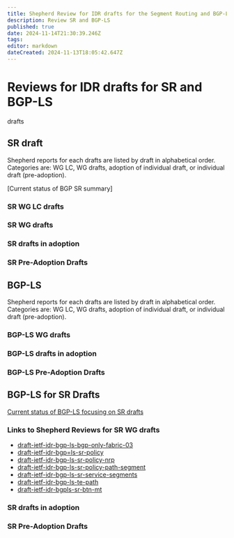 ```yaml
---
title: Shepherd Review for IDR drafts for the Segment Routing and BGP-LS Technology 
description: Review SR and BGP-LS 
published: true
date: 2024-11-14T21:30:39.246Z
tags: 
editor: markdown
dateCreated: 2024-11-13T18:05:42.647Z
---
```


# Reviews for IDR drafts for SR and BGP-LS 
drafts 
## SR draft
Shepherd reports for each drafts are listed by draft in alphabetical order. 
Categories are: WG LC, WG drafts, adoption of individual draft, or individual draft (pre-adoption).  

[Current status of BGP SR summary] 
### SR WG LC drafts

### SR WG drafts 
### SR drafts in adoption 
### SR Pre-Adoption Drafts 

## BGP-LS 
Shepherd reports for each drafts are listed by draft in alphabetical order. 
Categories are: WG LC, WG drafts, adoption of individual draft, or individual draft (pre-adoption).  

### BGP-LS WG drafts 
### BGP-LS drafts in adoption 
### BGP-LS Pre-Adoption Drafts 
 

## BGP-LS for SR Drafts 

[Current status of BGP-LS focusing on SR drafts](https://wiki.ietf.org/group/idr/Shepherd-SR-BGP-LS/BGP-LS-SR/)

### Links to Shepherd Reviews for SR WG drafts 

-  [draft-ietf-idr-bgp-ls-bgp-only-fabric-03](/group/idr/Shepherd-SR-BGP-LS/BGP-LS-SR/bgp-only-fabric)
- [draft-ietf-idr-bgp=ls-sr-policy](/group/idr/Shepherd-SR-BGP-LS/BGP-LS-SR/bgp-ls-sr-policy)
- [draft-ietf-idr-bgp-ls-sr-policy-nrp](/group/idr/Shepherd-SR-BGP-LS/BGP-LS-SR/bgp-ls-sr-policy-nrp)
- [draft-ietf-idr-bgp-ls-sr-policy-path-segment](/group/idr/Shepherd-SR-BGP-LS/BGP-LS-SR/bgp-ls-sr-policy-path-segment)
- [draft-ietf-idr-bgp-ls-sr-service-segments](/group/idr/Shepherd-SR-BGP-LS/BGP-LS-SR/bgp-ls-sr-service-segments) 
- [draft-ietf-idr-bgp-ls-te-path](/group/idr/Shepherd-SR-BGP-LS/BGP-LS-SR/bgp-ls-te-path) 
- [draft-ietf-idr-bgpls-sr-btn-mt](/group/idr/Shepherd-SR-BGP-LS/BGP-LS-SR/bgp-ls-te-path) 

### SR drafts in adoption 

### SR Pre-Adoption Drafts 
